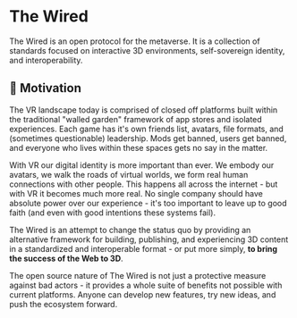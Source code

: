 # The Wired

The Wired is an open protocol for the metaverse.
It is a collection of standards focused on interactive 3D environments, self-sovereign identity, and interoperability.

## 🤔 Motivation

The VR landscape today is comprised of closed off platforms built within the traditional "walled garden" framework of app stores and isolated experiences.
Each game has it's own friends list, avatars, file formats, and (sometimes questionable) leadership.
Mods get banned, users get banned, and everyone who lives within these spaces gets no say in the matter.

With VR our digital identity is more important than ever.
We embody our avatars, we walk the roads of virtual worlds, we form real human connections with other people.
This happens all across the internet - but with VR it becomes much more real.
No single company should have absolute power over our experience - it's too important to
leave up to good faith (and even with good intentions these systems fail).

The Wired is an attempt to change the status quo by providing an alternative framework for building, publishing,
and experiencing 3D content in a standardized and interoperable format - or put more simply, **to bring the success of the Web to 3D**.

The open source nature of The Wired is not just a protective measure against bad actors - it
provides a whole suite of benefits not possible with current platforms.
Anyone can develop new features, try new ideas, and push the ecosystem forward.
